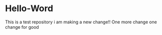 # Hello-Word
This is a test repository
i am making a new change!!
One more change
one change for good
